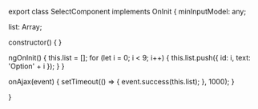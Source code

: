 export class SelectComponent implements OnInit {
  minInputModel: any;

  list: Array<any>;

  constructor() { }

  ngOnInit() {
    this.list = [];
    for (let i = 0; i < 9; i++) {
      this.list.push({
        id: i,
        text: 'Option' + i
      });
    }
  }

  onAjax(event) {
    setTimeout(() => {
      event.success(this.list);
    }, 1000);
  }

}
